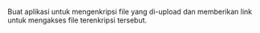 Buat aplikasi untuk mengenkripsi file yang di-upload dan memberikan link untuk mengakses file terenkripsi tersebut. 
